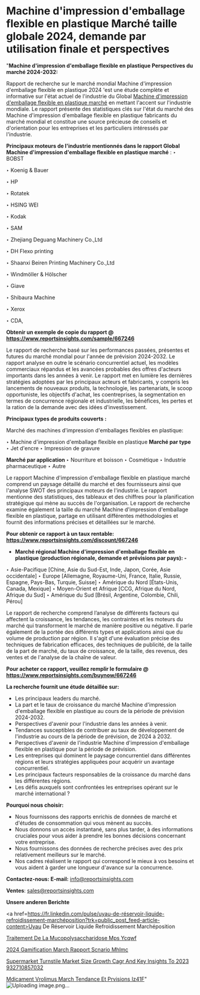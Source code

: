 # Machine d'impression d'emballage flexible en plastique Marché taille globale 2024, demande par utilisation finale et perspectives

"<strong>Machine d'impression d'emballage flexible en plastique Perspectives du marché 2024-2032:</strong>

Rapport de recherche sur le marché mondial Machine d'impression d'emballage flexible en plastique 2024 'est une étude complète et informative sur l'état actuel de l'industrie du Global <a href=https://www.reportsinsights.com/sample/667246>Machine d'impression d'emballage flexible en plastique marché</a> en mettant l'accent sur l'industrie mondiale. Le rapport présente des statistiques clés sur l'état du marché des Machine d'impression d'emballage flexible en plastique fabricants du marché mondial et constitue une source précieuse de conseils et d'orientation pour les entreprises et les particuliers intéressés par l'industrie.

<strong>Principaux moteurs de l'industrie mentionnés dans le rapport Global Machine d'impression d'emballage flexible en plastique marché</strong> :
‣ BOBST

‣ Koenig & Bauer

‣ HP

‣ Rotatek

‣ HSING WEI

‣ Kodak

‣ SAM

‣ Zhejiang Deguang Machinery Co.,Ltd

‣ DH Flexo printing

‣ Shaanxi Beiren Printing Machinery Co.,Ltd

‣ Windmöller & Hölscher

‣ Giave

‣ Shibaura Machine

‣ Xerox

‣ CDA,

<strong>Obtenir un exemple de copie du rapport @ <a href=https://www.reportsinsights.com/sample/667246>https://www.reportsinsights.com/sample/667246</a></strong>

Le rapport de recherche basé sur les performances passées, présentes et futures du marché mondial pour l'année de prévision 2024-2032. Le rapport analyse en outre le scénario concurrentiel actuel, les modèles commerciaux répandus et les avancées probables des offres d'acteurs importants dans les années à venir. Le rapport met en lumière les dernières stratégies adoptées par les principaux acteurs et fabricants, y compris les lancements de nouveaux produits, la technologie, les partenariats, le scoop opportuniste, les objectifs d'achat, les coentreprises, la segmentation en termes de concurrence régionale et industrielle, les bénéfices, les pertes et la ration de la demande avec des idées d'investissement.

<strong>Principaux types de produits couverts :</strong>

Marché des machines d'impression d'emballages flexibles en plastique:

‣  Machine d'impression d'emballage flexible en plastique <strong> Marché <strong> par type </strong> </strong>
‣ Jet d'encre
‣ Impression de gravure

<strong>Marché par application </strong>
‣ Nourriture et boisson
‣ Cosmétique
‣ Industrie pharmaceutique
‣ Autre

Le rapport Machine d'impression d'emballage flexible en plastique marché comprend un paysage détaillé du marché et des fournisseurs ainsi que l'analyse SWOT des principaux moteurs de l'industrie. Le rapport mentionne des statistiques, des tableaux et des chiffres pour la planification stratégique qui mène au succès de l'organisation. Le rapport de recherche examine également la taille du marché Machine d'impression d'emballage flexible en plastique, partage en utilisant différentes méthodologies et fournit des informations précises et détaillées sur le marché.

<strong>Pour obtenir ce rapport à un taux rentable: <a href=https://www.reportsinsights.com/discount/667246>https://www.reportsinsights.com/discount/667246</a></strong>
<ul>
  <li><strong>Marché régional Machine d'impression d'emballage flexible en plastique (production régionale, demande et prévisions par pays): -</strong></li>
</ul>
‣ Asie-Pacifique [Chine, Asie du Sud-Est, Inde, Japon, Corée, Asie occidentale]
‣ Europe [Allemagne, Royaume-Uni, France, Italie, Russie, Espagne, Pays-Bas, Turquie, Suisse]
‣ Amérique du Nord [États-Unis, Canada, Mexique]
‣ Moyen-Orient et Afrique [CCG, Afrique du Nord, Afrique du Sud]
‣ Amérique du Sud [Brésil, Argentine, Colombie, Chili, Pérou]

Le rapport de recherche comprend l’analyse de différents facteurs qui affectent la croissance, les tendances, les contraintes et les moteurs du marché qui transforment le marché de manière positive ou négative. Il parle également de la portée des différents types et applications ainsi que du volume de production par région. Il s'agit d'une évaluation précise des techniques de fabrication efficaces, des techniques de publicité, de la taille de la part de marché, du taux de croissance, de la taille, des revenus, des ventes et de l'analyse de la chaîne de valeur.

<strong>Pour acheter ce rapport, veuillez remplir le formulaire @   <a href=https://www.reportsinsights.com/buynow/667246>https://www.reportsinsights.com/buynow/667246</a></strong>

<strong>La recherche fournit une étude détaillée sur:</strong>
<ul>
  <li>Les principaux leaders du marché.</li>
  <li>La part et le taux de croissance du marché Machine d'impression d'emballage flexible en plastique au cours de la période de prévision 2024-2032.</li>
  <li>Perspectives d'avenir pour l'industrie dans les années à venir.</li>
  <li>Tendances susceptibles de contribuer au taux de développement de l'industrie au cours de la période de prévision, de 2024 à 2032.</li>
  <li>Perspectives d'avenir de l'industrie Machine d'impression d'emballage flexible en plastique pour la période de prévision.</li>
  <li>Les entreprises qui dominent le paysage concurrentiel dans différentes régions et leurs stratégies appliquées pour acquérir un avantage concurrentiel.</li>
  <li>Les principaux facteurs responsables de la croissance du marché dans les différentes régions.</li>
  <li>Les défis auxquels sont confrontées les entreprises opérant sur le marché international ?</li>
</ul>
<strong>Pourquoi nous choisir:</strong>
<ul>
  <li>Nous fournissons des rapports enrichis de données de marché et d'études de consommation qui vous mènent au succès.</li>
  <li>Nous donnons un accès instantané, sans plus tarder, à des informations cruciales pour vous aider à prendre les bonnes décisions concernant votre entreprise.</li>
  <li>Nous fournissons des données de recherche précises avec des prix relativement meilleurs sur le marché.</li>
  <li>Nos cadres réalisent le rapport qui correspond le mieux à vos besoins et vous aident à garder une longueur d'avance sur la concurrence.</li>
</ul>
<strong>Contactez-nous:
</strong><strong>E-mail:</strong> <a href=mailto:info@reportsinsights.com>info@reportsinsights.com</a>

<strong>Ventes</strong>: <a href=mailto:sales@reportsinsights.com>sales@reportsinsights.com</a>

<strong>Unsere anderen Berichte</strong>

<a href=https://fr.linkedin.com/pulse/uyau-de-réservoir-liquide-refroidissement-marchéposition?trk=public_post_feed-article-content>Uyau De Réservoir Liquide Refroidissement Marchéposition</a>

<a href=https://www.linkedin.com/pulse/traitement-de-la-mucopolysaccharidose-mps-ycqwf/>Traitement De La Mucopolysaccharidose Mps Ycqwf</a>

<a href=https://www.linkedin.com/pulse/2024-gamification-march%C3%A9-rapport-sc%C3%A9nario-mhlmc/>2024 Gamification March Rapport Scnario Mhlmc</a>

<a href=https://medium.com/@ashishkumar23001/supermarket-turnstile-market-size-growth-cagr-and-key-insights-to-2023-932710857032>Supermarket Turnstile Market Size Growth Cagr And Key Insights To 2023 932710857032</a>

<a href=https://www.linkedin.com/pulse/m%C3%A9dicament-%C3%A9v%C3%A9rolimus-march%C3%A9-tendance-et-pr%C3%A9visions-iz41f/>Mdicament Vrolimus March Tendance Et Prvisions Iz41F</a>"
![Uploading image.png…]()
